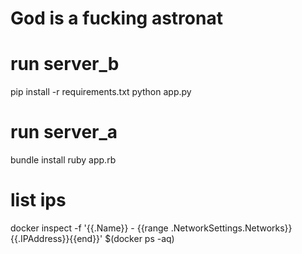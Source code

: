 # God is a fucking astronat

# run server_b
pip install -r requirements.txt 
python app.py

# run server_a
bundle install
ruby app.rb

# list ips
docker inspect -f '{{.Name}} - {{range .NetworkSettings.Networks}}{{.IPAddress}}{{end}}' $(docker ps -aq)
